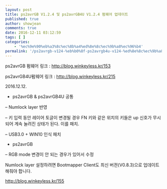 ```yaml
---
layout: post
title: ps2avrGB V1.2.4 및 ps2avrGB4U V1.2.4 펌웨어 업데이트
published: true
author: showjean
comments: true
date: 2016-12-11 03:12:59
tags: [ ]
categories:
    - '%ec%9e%90%eb%a3%8c%ec%8b%a4%ed%8e%8c%ec%9b%a8%ec%96%b4'
permalink: '/ps2avrgb-v124-%eb%b0%8f-ps2avrgb4u-v124-%ed%8e%8c%ec%9b%a8%ec%96%b4-%ec%97%85%eb%8d%b0%ec%9d%b4%ed%8a%b8'
---
```

ps2avrGB 펌웨어 링크 : http://blog.winkeyless.kr/153

ps2avrGB4U펌웨어 링크 : http://blog.winkeyless.kr/215











2016.12.12.



* ps2avrGB & ps2avrGB4U 공통

&#8211; Numlock layer 반영

&#8211; 키 입력 동안 레이어 토글이 변경될 경우 FN 키와 같은 위치의 키들은 up 신호가 무시 되어 계속 눌려진 상태가 된다. 이를 패치.

&#8211; USB3.0 + WIN10 인식 패치



* ps2avrGB

&#8211; RGB mode 변경이 안 되는 경우가 있어서 수정









Numlock layer 설정하려면&nbsp;Bootmapper Client도 최신 버젼(V0.8.3)으로 업데이트 해줘야 합니다.

http://blog.winkeyless.kr/155


